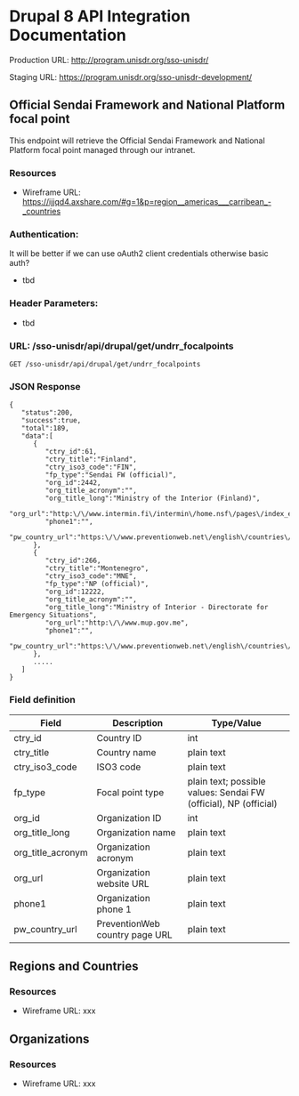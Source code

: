 # Drupal 8 API Integration Documentation

Production URL: http://program.unisdr.org/sso-unisdr/

Staging URL: https://program.unisdr.org/sso-unisdr-development/

## Official Sendai Framework and National Platform focal point

This endpoint will retrieve the Official Sendai Framework and National Platform focal point managed through our intranet.

### Resources
* Wireframe URL: https://ijjqd4.axshare.com/#g=1&p=region__americas___carribean_-_countries

### Authentication:

It will be better if we can use oAuth2 client credentials otherwise basic auth?

* tbd

### Header Parameters:

* tbd

### URL: /sso-unisdr/api/drupal/get/undrr_focalpoints

```shell
GET /sso-unisdr/api/drupal/get/undrr_focalpoints
```

### JSON Response

```shell
{
   "status":200,
   "success":true,
   "total":189,
   "data":[
      {
         "ctry_id":61,
         "ctry_title":"Finland",
         "ctry_iso3_code":"FIN",
         "fp_type":"Sendai FW (official)",
         "org_id":2442,
         "org_title_acronym":"",
         "org_title_long":"Ministry of the Interior (Finland)",
         "org_url":"http:\/\/www.intermin.fi\/intermin\/home.nsf\/pages\/index_eng",
         "phone1":"",
         "pw_country_url":"https:\/\/www.preventionweb.net\/english\/countries\/europe\/fin"
      },
      {
         "ctry_id":266,
         "ctry_title":"Montenegro",
         "ctry_iso3_code":"MNE",
         "fp_type":"NP (official)",
         "org_id":12222,
         "org_title_acronym":"",
         "org_title_long":"Ministry of Interior - Directorate for Emergency Situations",
         "org_url":"http:\/\/www.mup.gov.me",
         "phone1":"",
         "pw_country_url":"https:\/\/www.preventionweb.net\/english\/countries\/europe\/mne"
      },
	  .....
   ]
}
```

### Field definition

| Field             	| Description                    	| Type/Value                                                      	|
|-------------------	|--------------------------------	|-----------------------------------------------------------------	|
| ctry_id           	| Country ID                     	| int                                                             	|
| ctry_title        	| Country name                   	| plain text                                                      	|
| ctry_iso3_code    	| ISO3 code                      	| plain text                                                      	|
| fp_type           	| Focal point type               	| plain text; possible values: Sendai FW (official), NP (official) 	|
| org_id            	| Organization ID                	| int                                                             	|
| org_title_long    	| Organization name              	| plain text                                                      	|
| org_title_acronym 	| Organization acronym           	| plain text                                                      	|
| org_url           	| Organization website URL       	| plain text                                                      	|
| phone1            	| Organization phone 1           	| plain text                                                      	|
| pw_country_url    	| PreventionWeb country page URL 	| plain text                                                      	|



## Regions and Countries

### Resources
* Wireframe URL: xxx



## Organizations

### Resources
* Wireframe URL: xxx
